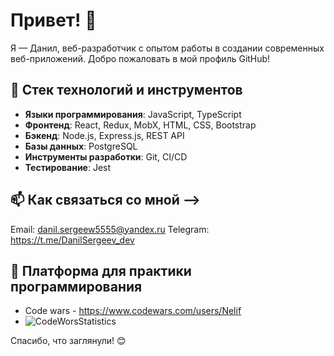 # Привет! 👋

Я — Данил, веб-разработчик с опытом работы в создании современных веб-приложений. Добро пожаловать в мой профиль GitHub!

## 🔧 Стек технологий и инструментов

- **Языки программирования**: JavaScript, TypeScript
- **Фронтенд**: React, Redux, MobX, HTML, CSS, Bootstrap
- **Бэкенд**: Node.js, Express.js, REST API
- **Базы данных**: PostgreSQL
- **Инструменты разработки**: Git, CI/CD
- **Тестирование**: Jest



## 📫 Как связаться со мной -->
Email: danil.sergeew5555@yandex.ru
Telegram: https://t.me/DanilSergeev_dev

<!-- ## 📈 Статистика GitHub

![Ваша статистика GitHub](https://github-readme-stats.vercel.app/api?username=DanilSergeev&show_icons=true&theme=radical) -->

<!-- ## 📝 Последние проекты

- [Название проекта 1](ссылка_на_проект) - краткое описание -->

## 🚩 Платформа для практики программирования
- Code wars - https://www.codewars.com/users/Nelif
- ![CodeWorsStatistics](https://www.codewars.com/users/Nelif/badges/large)

Спасибо, что заглянули! 😊
